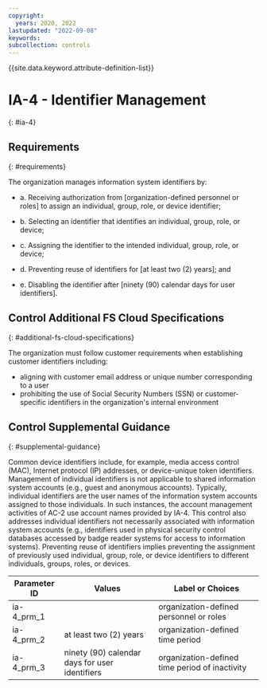 ```yaml
---
copyright:
  years: 2020, 2022
lastupdated: "2022-09-08"
keywords: 
subcollection: controls
---
```


{{site.data.keyword.attribute-definition-list}}

# IA-4 - Identifier Management
{: #ia-4}

## Requirements
{: #requirements}

The organization manages information system identifiers by:

- a. Receiving authorization from [organization-defined personnel or roles] to assign an individual, group, role, or device identifier;

- b. Selecting an identifier that identifies an individual, group, role, or device;

- c. Assigning the identifier to the intended individual, group, role, or device;

- d. Preventing reuse of identifiers for [at least two (2) years]; and

- e. Disabling the identifier after [ninety (90) calendar days for user identifiers].

## Control Additional FS Cloud Specifications
{: #additional-fs-cloud-specifications}

The organization must follow customer requirements when establishing customer identifiers including:
- aligning with customer email address or unique number corresponding to a user
- prohibiting the use of Social Security Numbers (SSN) or customer-specific identifiers in the organization&#39;s internal environment

## Control Supplemental Guidance
{: #supplemental-guidance}

Common device identifiers include, for example, media access control (MAC), Internet protocol (IP) addresses, or device-unique token identifiers. Management of individual identifiers is not applicable to shared information system accounts (e.g., guest and anonymous accounts). Typically, individual identifiers are the user names of the information system accounts assigned to those individuals. In such instances, the account management activities of AC-2 use account names provided by IA-4. This control also addresses individual identifiers not necessarily associated with information system accounts (e.g., identifiers used in physical security control databases accessed by badge reader systems for access to information systems). Preventing reuse of identifiers implies preventing the assignment of previously used individual, group, role, or device identifiers to different individuals, groups, roles, or devices.

| Parameter ID | Values | Label or Choices |
|---|---|---|
| ia-4_prm_1 |  | organization-defined personnel or roles |
| ia-4_prm_2 | at least two (2) years | organization-defined time period |
| ia-4_prm_3 | ninety (90) calendar days for user identifiers | organization-defined time period of inactivity |


